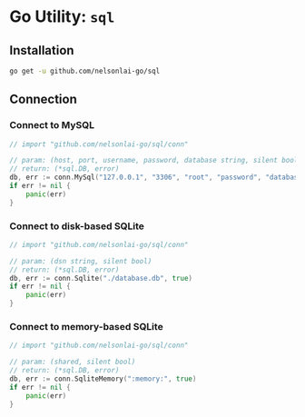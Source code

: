 # Go Utility: `sql`

## Installation

```bash
go get -u github.com/nelsonlai-go/sql
```

## Connection

### Connect to MySQL

```go
// import "github.com/nelsonlai-go/sql/conn"

// param: (host, port, username, password, database string, silent bool)
// return: (*sql.DB, error)
db, err := conn.MySql("127.0.0.1", "3306", "root", "password", "database", true)
if err != nil {
    panic(err)
}
```

### Connect to disk-based SQLite

```go
// import "github.com/nelsonlai-go/sql/conn"

// param: (dsn string, silent bool)
// return: (*sql.DB, error)
db, err := conn.Sqlite("./database.db", true)
if err != nil {
    panic(err)
}
```

### Connect to memory-based SQLite

```go
// import "github.com/nelsonlai-go/sql/conn"

// param: (shared, silent bool)
// return: (*sql.DB, error)
db, err := conn.SqliteMemory(":memory:", true)
if err != nil {
    panic(err)
}
```
